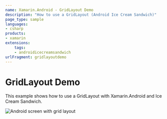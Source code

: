 ```yaml
---
name: Xamarin.Android - GridLayout Demo
description: "How to use a GridLayout (Android Ice Cream Sandwich)"
page_type: sample
languages:
- csharp
products:
- xamarin
extensions:
    tags:
    - androidicecreamsandwich
urlFragment: gridlayoutdemo
---
```

# GridLayout Demo

This example shows how to use a GridLayout with Xamarin.Android and Ice Cream Sandwich.

![Android screen with grid layout](Screenshnots/GridLayoutDemo.png)
